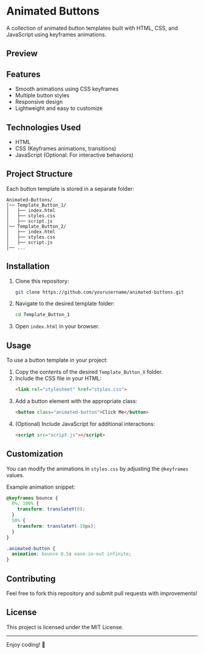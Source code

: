 # Animated Buttons

A collection of animated button templates built with HTML, CSS, and JavaScript using keyframes animations.

## Preview



## Features

- Smooth animations using CSS keyframes
- Multiple button styles
- Responsive design
- Lightweight and easy to customize

## Technologies Used

- HTML
- CSS (Keyframes animations, transitions)
- JavaScript (Optional: For interactive behaviors)

## Project Structure

Each button template is stored in a separate folder:
```
Animated-Buttons/
│── Template_Button_1/
│   ├── index.html
│   ├── styles.css
│   ├── script.js
│── Template_Button_2/
│   ├── index.html
│   ├── styles.css
│   ├── script.js
│── ...
```

## Installation

1. Clone this repository:
   ```sh
   git clone https://github.com/yourusername/animated-buttons.git
   ```
2. Navigate to the desired template folder:
   ```sh
   cd Template_Button_1
   ```
3. Open `index.html` in your browser.

## Usage

To use a button template in your project:

1. Copy the contents of the desired `Template_Button_X` folder.
2. Include the CSS file in your HTML:
   ```html
   <link rel="stylesheet" href="styles.css">
   ```
3. Add a button element with the appropriate class:
   ```html
   <button class="animated-button">Click Me</button>
   ```
4. (Optional) Include JavaScript for additional interactions:
   ```html
   <script src="script.js"></script>
   ```

## Customization

You can modify the animations in `styles.css` by adjusting the `@keyframes` values.

Example animation snippet:
```css
@keyframes bounce {
  0%, 100% {
    transform: translateY(0);
  }
  50% {
    transform: translateY(-10px);
  }
}

.animated-button {
  animation: bounce 0.5s ease-in-out infinite;
}
```

## Contributing

Feel free to fork this repository and submit pull requests with improvements!

## License

This project is licensed under the MIT License.

---

Enjoy coding! 🚀

